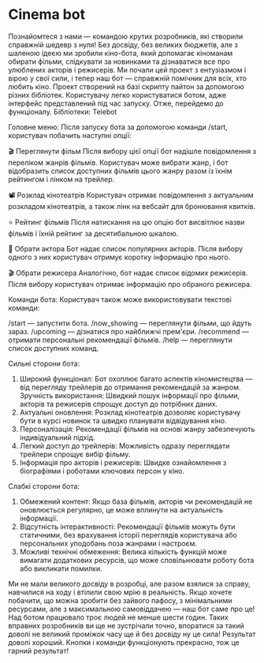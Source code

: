 # Cinema bot
Познайомтеся з нами — командою крутих розробників, які створили справжній шедевр з нуля! Без досвіду, без великих бюджетів, але з шаленою ідеєю ми зробили кіно-бота, який допомагає кіноманам обирати фільми, слідкувати за новинками та дізнаватися все про улюблених акторів і режисерів. Ми почали цей проект з ентузіазмом і вірою у свої сили, і тепер наш бот — справжній помічник для всіх, хто любить кіно.
Проект створений на базі скрипту пайтон за допомогою різних бібліотек. Користувачу легко користуватися ботом, адже інтерфейс представлений під час запуску. Отже, перейдемо до функціоналу.
Бібліотеки:
Telebot

Головне меню:
Після запуску бота за допомогою команди /start, користувач побачить наступні опції:

🎬 Переглянути фільм
Після вибору цієї опції бот надішле повідомлення з переліком жанрів фільмів. Користувач може вибрати жанр, і бот відобразить список доступних фільмів цього жанру разом із їхнім рейтингом і лінком на трейлер.

📽️ Розклад кінотеатрів
Користувач отримає повідомлення з актуальним розкладом кінотеатрів, а також лінк на вебсайт для бронювання квитків.

⭐ Рейтинг фільмів
Після натискання на цю опцію бот висвітлює назви фільмів і їхній рейтинг за десятибальною шкалою.

👤 Обрати актора
Бот надає список популярних акторів. Після вибору одного з них користувач отримує коротку інформацію про нього.

🎬 Обрати режисера
Аналогічно, бот надає список відомих режисерів. Після вибору користувач отримає інформацію про обраного режисера.

Команди бота:
Користувач також може використовувати текстові команди:

/start — запустити бота.
/now_showing — переглянути фільми, що йдуть зараз.
/upcoming — дізнатися про найближчі прем'єри.
/recommend — отримати персональні рекомендації фільмів.
/help — переглянути список доступних команд.

Сильні сторони бота:
1.  Широкий функціонал: Бот охоплює багато аспектів кіномистецтва — від перегляду трейлерів до отримання рекомендацій за жанром.
Зручність використання: Швидкий пошук інформації про фільми, акторів та режисерів спрощує доступ до потрібних даних.
2.  Актуальні оновлення: Розклад кінотеатрів дозволяє користувачу бути в курсі новинок та швидко планувати відвідування кіно.
3.  Персоналізація: Рекомендації фільмів на основі жанру забезпечують індивідуальний підхід.
4.  Легкий доступ до трейлерів: Можливість одразу переглядати трейлери спрощує вибір фільму.
5.  Інформація про акторів і режисерів: Швидке ознайомлення з біографіями і роботами ключових персон у кіно.

Слабкі сторони бота:
1.  Обмежений контент: Якщо база фільмів, акторів чи рекомендацій не оновлюється регулярно, це може вплинути на актуальність інформації.
2.  Відсутність інтерактивності: Рекомендації фільмів можуть бути статичними, без врахування історії переглядів користувача або персональних уподобань поза жанрами і настроєм.
3.  Можливі технічні обмеження: Велика кількість функцій може вимагати додаткових ресурсів, що може сповільнювати роботу бота або викликати помилки.
   
Ми не мали великого досвіду в розробці, але разом взялися за справу, навчилися на ходу і втілили свою мрію в реальність. Якщо хочете побачити, що можна зробити без зайвого пафосу, з мінімальними ресурсами, але з максимальною самовіддачею — наш бот саме про це! Над ботом працювало троє людей не менше шести годин. Таких вправних розробників ви ще не зустрічали точно, впоратися за такий доволі не великий проміжок часу ще й без досвіду ну це сила! Результат доволі хороший. Кнопки і команди функціонують прекрасно, тож це гарний результат!
